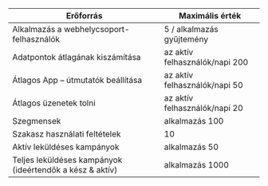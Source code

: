 Erőforrás|Maximális érték
---|---
Alkalmazás a webhelycsoport-felhasználók|5 / alkalmazás gyűjtemény
Adatpontok átlagának kiszámítása|az aktív felhasználók/napi 200
Átlagos App – útmutatók beállítása|az aktív felhasználók/napi 50
Átlagos üzenetek tolni|az aktív felhasználók/napi 20
Szegmensek|alkalmazás 100
Szakasz használati feltételek|10
Aktív leküldéses kampányok|alkalmazás 50
Teljes leküldéses kampányok (ideértendők a kész & aktív)|alkalmazás 1000
